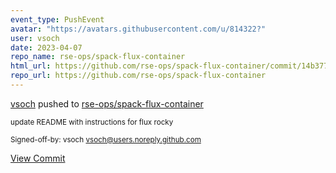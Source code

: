 ```yaml
---
event_type: PushEvent
avatar: "https://avatars.githubusercontent.com/u/814322?"
user: vsoch
date: 2023-04-07
repo_name: rse-ops/spack-flux-container
html_url: https://github.com/rse-ops/spack-flux-container/commit/14b3779f02903813ba34f59cb56afb48ef276dd1
repo_url: https://github.com/rse-ops/spack-flux-container
---
```


<a href='https://github.com/vsoch' target='_blank'>vsoch</a> pushed to <a href='https://github.com/rse-ops/spack-flux-container' target='_blank'>rse-ops/spack-flux-container</a>

<small>update README with instructions for flux rocky

Signed-off-by: vsoch <vsoch@users.noreply.github.com></small>

<a href='https://github.com/rse-ops/spack-flux-container/commit/14b3779f02903813ba34f59cb56afb48ef276dd1' target='_blank'>View Commit</a>